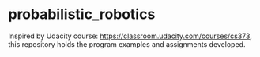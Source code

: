 # probabilistic_robotics
Inspired by Udacity course: https://classroom.udacity.com/courses/cs373, this repository holds the program examples and assignments developed.
